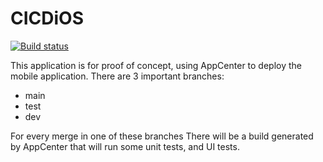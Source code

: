 # CICDiOS

[![Build status](https://build.appcenter.ms/v0.1/apps/481f0056-a20a-4e06-8bd5-447f509c3126/branches/dev/badge)](https://appcenter.ms)

This application is for proof of concept, using AppCenter to deploy the mobile application. There are 3 important branches:
 - main
 - test
 - dev
 
For every merge in one of these branches There will be a build generated by AppCenter that will run some unit tests, and UI tests.
